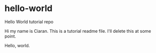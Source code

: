 # hello-world
Hello World tutorial repo

Hi my name is Ciaran.
This is a tutorial readme file.
I'll delete this at some point.

Hello, world. 
